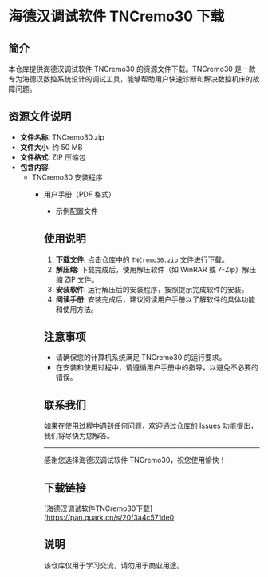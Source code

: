 # 海德汉调试软件 TNCremo30 下载

## 简介

本仓库提供海德汉调试软件 TNCremo30 的资源文件下载。TNCremo30 是一款专为海德汉数控系统设计的调试工具，能够帮助用户快速诊断和解决数控机床的故障问题。

## 资源文件说明

- **文件名称**: TNCremo30.zip
- **文件大小**: 约 50 MB
- **文件格式**: ZIP 压缩包
- **包含内容**: 
  - TNCremo30 安装程序
    - 用户手册（PDF 格式）
      - 示例配置文件

      ## 使用说明

      1. **下载文件**: 点击仓库中的 `TNCremo30.zip` 文件进行下载。
      2. **解压缩**: 下载完成后，使用解压软件（如 WinRAR 或 7-Zip）解压缩 ZIP 文件。
      3. **安装软件**: 运行解压后的安装程序，按照提示完成软件的安装。
      4. **阅读手册**: 安装完成后，建议阅读用户手册以了解软件的具体功能和使用方法。

      ## 注意事项

      - 请确保您的计算机系统满足 TNCremo30 的运行要求。
      - 在安装和使用过程中，请遵循用户手册中的指导，以避免不必要的错误。

      ## 联系我们

      如果在使用过程中遇到任何问题，欢迎通过仓库的 Issues 功能提出，我们将尽快为您解答。

      ---

      感谢您选择海德汉调试软件 TNCremo30，祝您使用愉快！

      ## 下载链接
      [海德汉调试软件TNCremo30下载](https://pan.quark.cn/s/20f3a4c571de0

      ## 说明

      该仓库仅用于学习交流，请勿用于商业用途。
